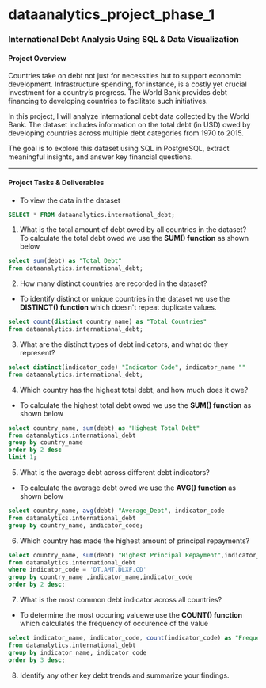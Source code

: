 # dataanalytics_project_phase_1
### **International Debt Analysis Using SQL & Data Visualization**

#### **Project Overview**  
Countries take on debt not just for necessities but to support economic development. Infrastructure spending, for instance, is a costly yet crucial investment for a country’s progress. The World Bank provides debt financing to developing countries to facilitate such initiatives.  

In this project, I will analyze international debt data collected by the World Bank. The dataset includes information on the total debt (in USD) owed by developing countries across multiple debt categories from 1970 to 2015.  

The goal is to explore this dataset using SQL in PostgreSQL, extract meaningful insights, and answer key financial questions.  

---

#### **Project Tasks & Deliverables** 
- To view the data in the dataset
```sql
SELECT * FROM dataanalytics.international_debt;
```

  1. What is the total amount of debt owed by all countries in the dataset?  
To calculate the total debt owed we use the **SUM() function** as shown below
```sql
select sum(debt) as "Total Debt"
from dataanalytics.international_debt;
```
  2. How many distinct countries are recorded in the dataset? 
- To identify distinct or unique countries in the dataset we use the **DISTINCT() function** which doesn't repeat duplicate values.
```sql
select count(distinct country_name) as "Total Countries"
from dataanalytics.international_debt;
 ``` 
  3. What are the distinct types of debt indicators, and what do they represent? 
```sql
select distinct(indicator_code) "Indicator Code", indicator_name ""
from dataanalytics.international_debt;
```
  4. Which country has the highest total debt, and how much does it owe? 
- To calculate the highest total debt owed we use the **SUM() function** as shown below
```sql
select country_name, sum(debt) as "Highest Total Debt"
from datanalytics.international_debt
group by country_name
order by 2 desc
limit 1;
 ```
  5. What is the average debt across different debt indicators? 
- To calculate the average debt owed we use the **AVG() function** as shown below
```sql
select country_name, avg(debt) "Average_Debt", indicator_code
from datanalytics.international_debt
group by country_name, indicator_code;
```
  6. Which country has made the highest amount of principal repayments?  
```sql
select country_name, sum(debt) "Highest Principal Repayment",indicator_name, indicator_code
from datanalytics.international_debt
where indicator_code = 'DT.AMT.DLXF.CD'
group by country_name ,indicator_name,indicator_code
order by 2 desc;
```
  7. What is the most common debt indicator across all countries?
- To determine the most occuring valuewe use the **COUNT() function**
which calculates the frequency of occurence of the value 
```sql
select indicator_name, indicator_code, count(indicator_code) as "Frequency"
from datanalytics.international_debt
group by indicator_name, indicator_code
order by 3 desc;
 ``` 
  8. Identify any other key debt trends and summarize your findings.  
